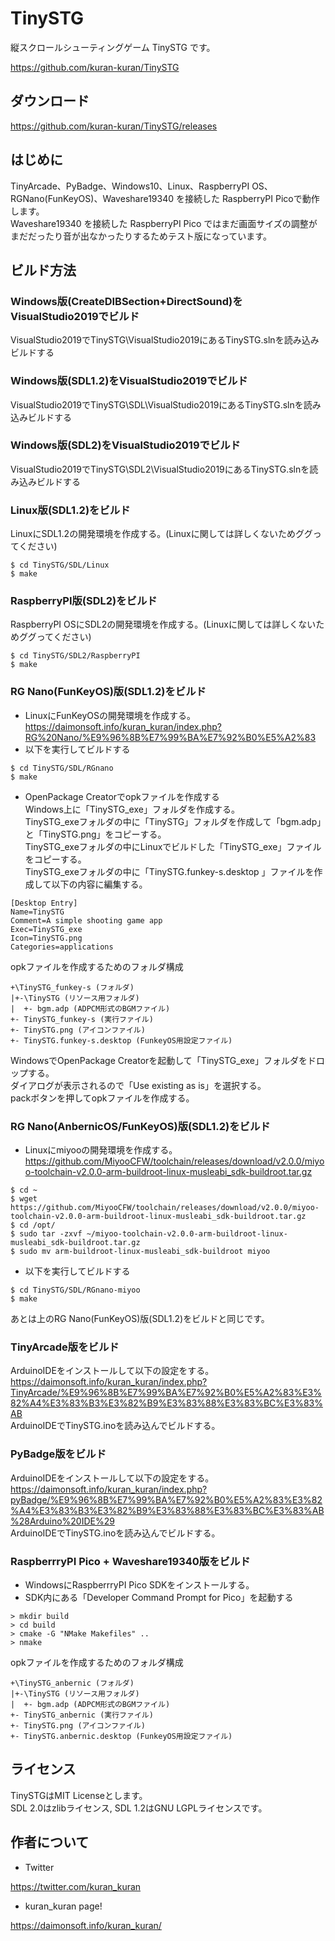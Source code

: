 # TinySTG
縦スクロールシューティングゲーム TinySTG です。  

https://github.com/kuran-kuran/TinySTG

## ダウンロード
https://github.com/kuran-kuran/TinySTG/releases  

## はじめに
TinyArcade、PyBadge、Windows10、Linux、RaspberryPI OS、RGNano(FunKeyOS)、Waveshare19340 を接続した RaspberryPI Picoで動作します。  
Waveshare19340 を接続した RaspberryPI Pico ではまだ画面サイズの調整がまだだったり音が出なかったりするためテスト版になっています。  

## ビルド方法
### Windows版(CreateDIBSection+DirectSound)をVisualStudio2019でビルド
VisualStudio2019でTinySTG\VisualStudio2019にあるTinySTG.slnを読み込みビルドする

### Windows版(SDL1.2)をVisualStudio2019でビルド
VisualStudio2019でTinySTG\SDL\VisualStudio2019にあるTinySTG.slnを読み込みビルドする

### Windows版(SDL2)をVisualStudio2019でビルド
VisualStudio2019でTinySTG\SDL2\VisualStudio2019にあるTinySTG.slnを読み込みビルドする

### Linux版(SDL1.2)をビルド
LinuxにSDL1.2の開発環境を作成する。(Linuxに関しては詳しくないためググってください)  
```
$ cd TinySTG/SDL/Linux
$ make
```

### RaspberryPI版(SDL2)をビルド  
RaspberryPI OSにSDL2の開発環境を作成する。(Linuxに関しては詳しくないためググってください)  
```
$ cd TinySTG/SDL2/RaspberryPI
$ make
```

### RG Nano(FunKeyOS)版(SDL1.2)をビルド  
- LinuxにFunKeyOSの開発環境を作成する。  
https://daimonsoft.info/kuran_kuran/index.php?RG%20Nano/%E9%96%8B%E7%99%BA%E7%92%B0%E5%A2%83
- 以下を実行してビルドする  
```
$ cd TinySTG/SDL/RGnano
$ make
```
- OpenPackage Creatorでopkファイルを作成する  
Windows上に「TinySTG_exe」フォルダを作成する。  
TinySTG_exeフォルダの中に「TinySTG」フォルダを作成して「bgm.adp」と「TinySTG.png」をコピーする。  
TinySTG_exeフォルダの中にLinuxでビルドした「TinySTG_exe」ファイルをコピーする。  
TinySTG_exeフォルダの中に「TinySTG.funkey-s.desktop 」ファイルを作成して以下の内容に編集する。  
```
[Desktop Entry]
Name=TinySTG
Comment=A simple shooting game app
Exec=TinySTG_exe
Icon=TinySTG.png
Categories=applications
```
opkファイルを作成するためのフォルダ構成  
```
+\TinySTG_funkey-s (フォルダ)
|+-\TinySTG (リソース用フォルダ)
|  +- bgm.adp (ADPCM形式のBGMファイル)
+- TinySTG_funkey-s (実行ファイル)
+- TinySTG.png (アイコンファイル)
+- TinySTG.funkey-s.desktop (FunkeyOS用設定ファイル)
```
WindowsでOpenPackage Creatorを起動して「TinySTG_exe」フォルダをドロップする。  
ダイアログが表示されるので「Use existing as is」を選択する。  
packボタンを押してopkファイルを作成する。  

### RG Nano(AnbernicOS/FunKeyOS)版(SDL1.2)をビルド  
- Linuxにmiyooの開発環境を作成する。  
https://github.com/MiyooCFW/toolchain/releases/download/v2.0.0/miyoo-toolchain-v2.0.0-arm-buildroot-linux-musleabi_sdk-buildroot.tar.gz  
```
$ cd ~
$ wget https://github.com/MiyooCFW/toolchain/releases/download/v2.0.0/miyoo-toolchain-v2.0.0-arm-buildroot-linux-musleabi_sdk-buildroot.tar.gz
$ cd /opt/
$ sudo tar -zxvf ~/miyoo-toolchain-v2.0.0-arm-buildroot-linux-musleabi_sdk-buildroot.tar.gz
$ sudo mv arm-buildroot-linux-musleabi_sdk-buildroot miyoo
```
- 以下を実行してビルドする  
```
$ cd TinySTG/SDL/RGnano-miyoo
$ make
```
あとは上のRG Nano(FunKeyOS)版(SDL1.2)をビルドと同じです。  

### TinyArcade版をビルド
ArduinoIDEをインストールして以下の設定をする。  
https://daimonsoft.info/kuran_kuran/index.php?TinyArcade/%E9%96%8B%E7%99%BA%E7%92%B0%E5%A2%83%E3%82%A4%E3%83%B3%E3%82%B9%E3%83%88%E3%83%BC%E3%83%AB  
ArduinoIDEでTinySTG.inoを読み込んでビルドする。  

### PyBadge版をビルド
ArduinoIDEをインストールして以下の設定をする。  
https://daimonsoft.info/kuran_kuran/index.php?pyBadge/%E9%96%8B%E7%99%BA%E7%92%B0%E5%A2%83%E3%82%A4%E3%83%B3%E3%82%B9%E3%83%88%E3%83%BC%E3%83%AB%28Arduino%20IDE%29  
ArduinoIDEでTinySTG.inoを読み込んでビルドする。  

### RaspberrryPI Pico + Waveshare19340版をビルド  
- WindowsにRaspberrryPI Pico SDKをインストールする。  
- SDK内にある「Developer Command Prompt for Pico」を起動する  
```
> mkdir build
> cd build
> cmake -G "NMake Makefiles" ..
> nmake
```
opkファイルを作成するためのフォルダ構成  
```
+\TinySTG_anbernic (フォルダ)
|+-\TinySTG (リソース用フォルダ)
|  +- bgm.adp (ADPCM形式のBGMファイル)
+- TinySTG_anbernic (実行ファイル)
+- TinySTG.png (アイコンファイル)
+- TinySTG.anbernic.desktop (FunkeyOS用設定ファイル)
```

## ライセンス
TinySTGはMIT Licenseとします。  
SDL 2.0はzlibライセンス, SDL 1.2はGNU LGPLライセンスです。  

## 作者について
- Twitter

https://twitter.com/kuran_kuran

- kuran_kuran page!

https://daimonsoft.info/kuran_kuran/
